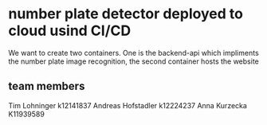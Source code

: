 # number plate detector deployed to cloud usind CI/CD

We want to create two containers. One is the backend-api which impliments the number plate image recognition, the second container hosts the website 

## team members

Tim Lohninger k12141837
Andreas Hofstadler k12224237
Anna Kurzecka K11939589

